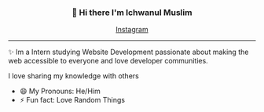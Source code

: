 <h3 align="center">👋 Hi there I'm Ichwanul Muslim</h3>
<p align="center">
  <a href="https://www.instagram.com/wanjaaiy/">Instagram</a>
</p>

---

✨ Im a Intern studying Website Development passionate about making the web accessible to everyone and love developer communities.

I love sharing my knowledge with others

- 😄 My Pronouns: He/Him
- ⚡ Fun fact: Love Random Things
